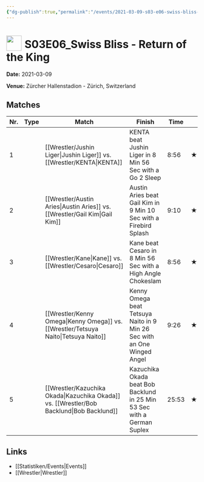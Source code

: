 ```yaml
---
{"dg-publish":true,"permalink":"/events/2021-03-09-s03-e06-swiss-bliss-return-of-the-king/","title":"S03E06_Swiss Bliss - Return of the King","noteIcon":""}
---
```



# <img src="https://github.com/CptSpaulding1980/choke-slam-wrestling/releases/download/images/ChokeSlam.png" width="40" style="vertical-align:bottom; margin-right:8px;">**S03E06_Swiss Bliss - Return of the King**

**Date:** 2021-03-09

**Venue:** Zürcher Hallenstadion - Zürich, Switzerland

## Matches

| Nr. | Type | Match | Finish | Time | Rating | Score |
|-----|------|-------|--------|------|--------|-------|
| 1 |  | [[Wrestler/Jushin Liger\|Jushin Liger]] vs. [[Wrestler/KENTA\|KENTA]] | KENTA beat Jushin Liger in 8 Min 56 Sec with a Go 2 Sleep | 8:56 | ★★★3/4 | 82 |
| 2 |  | [[Wrestler/Austin Aries\|Austin Aries]] vs. [[Wrestler/Gail Kim\|Gail Kim]] | Austin Aries beat Gail Kim in 9 Min 10 Sec with a Firebird Splash | 9:10 | ★★★★ | 87 |
| 3 |  | [[Wrestler/Kane\|Kane]] vs. [[Wrestler/Cesaro\|Cesaro]]  | Kane beat Cesaro  in 8 Min 56 Sec with a High Angle Chokeslam | 8:56 | ★★★★1/4 | 88 |
| 4 |  | [[Wrestler/Kenny Omega\|Kenny Omega]] vs. [[Wrestler/Tetsuya Naito\|Tetsuya Naito]] | Kenny Omega beat Tetsuya Naito in 9 Min 26 Sec with an One Winged Angel | 9:26 | ★★★3/4 | 81 |
| 5 |  | [[Wrestler/Kazuchika Okada\|Kazuchika Okada]] vs. [[Wrestler/Bob Backlund\|Bob Backlund]] | Kazuchika Okada beat Bob Backlund in 25 Min 53 Sec with a German Suplex | 25:53 | ★★★★★ | 100 |

## Links
- [[Statistiken/Events\|Events]]
- [[Wrestler\|Wrestler]]

